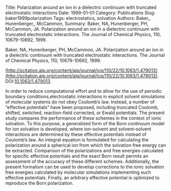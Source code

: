 Title: Polarization around an ion in a dielectric continuum with truncated electrostatic interactions
Date: 1999-01-01
Category: Publications
Slug: baker1999polarization
Tags: electrostatics, solvation
Authors: Baker,, Hunenberger,, McCammon,
Summary: Baker, NA, Hunenberger, PH, McCammon, JA. Polarization around an ion in a dielectric continuum with truncated electrostatic interactions. The Journal of Chemical Physics, 110, 10679-10692, 1999. 

Baker, NA, Hunenberger, PH, McCammon, JA. Polarization around an ion in a dielectric continuum with truncated electrostatic interactions. The Journal of Chemical Physics, 110, 10679-10692, 1999. 

[http://scitation.aip.org/content/aip/journal/jcp/110/22/10.1063/1.479013](http://scitation.aip.org/content/aip/journal/jcp/110/22/10.1063/1.479013). DOI:[10.1063/1.479013](http://dx.doi.org/10.1063/1.479013)

In order to reduce computational effort and to allow for the use of periodic boundary conditions,electrostatic interactions in explicit solvent simulations of molecular systems do not obey Coulomb’s law. Instead, a number of “effective potentials” have been proposed, including truncated Coulomb, shifted, switched, reaction-field corrected, or Ewald potentials. The present study compares the performance of these schemes in the context of ionic solvation. To this purpose, a generalized form of the Born continuum model for ion solvation is developed, where ion–solvent and solvent–solvent interactions are determined by these effective potentials instead of Coulomb’s law. An integral equation is formulated for calculating the polarization around a spherical ion from which the solvation free energy can be extracted. Comparison of the polarizations and free energies calculated for specific effective potentials and the exact Born result permits an assessment of the accuracy of these different schemes. Additionally, the present formalism can be used to develop corrections to the ionic solvation free energies calculated by molecular simulations implementing such effective potentials. Finally, an arbitrary effective potential is optimized to reproduce the Born polarization.
